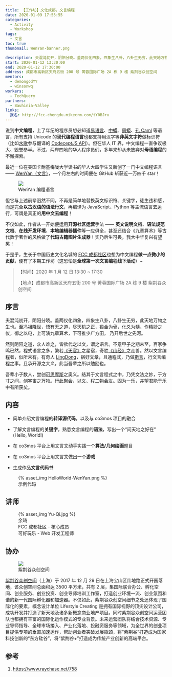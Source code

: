 ```yaml
---
title: 【工作坊】文化成都，文言编程
date: 2020-01-09 17:55:55
categories:
  - Activity
  - Workshop
tags:
  - 文言
toc: true
thumbnail: WenYan-banner.png

description: 夫混沌初开，阴阳分晓。盖两仪化四象，四象生八卦，八卦生无穷，此天地万物之生也。至冯祖降世，悟有无之道，尽天机之正，锻金为骨，化爻为髓，作精妙之仪，御之以电，上可演九章算术，下可推少广方田，乃开后世之先河。
start: 2020-01-12 13:30:00
end: 2020-01-12 17:30:00
address: 成都市高新区天府五街 200 号 菁蓉国际广场 2A 栋 9 楼 紫荆谷众创空间
mentors:
  - demongodYY
  - winsonwq
workers:
  - TechQuery
partners:
  - Bauhinia-Valley
links:
  报名: http://fcc-chengdu.mikecrm.com/tY0BJru
---
```


说到**中文编程**，上了年纪的程序员想必知道[易语言][1]、[中蟒][2]、[周蟒][3]、[孔 Caml][4] 等语言，所有支持 Unicode 的**现代编程语言**也都支持用汉字等**非英文字符**做标识符（比如[水歌][5]参与翻译的 [CodeceptJS API][6]）。但在华人 IT 界，中文编程一直争议极大、毁誉参半。不过，两岸四地的华人程序员们，多年来却从未放弃对**母语编程**的不懈探索。

最近一位在美国卡耐基梅陇大学读书的华人大四学生又新创了一门中文编程语言 —— [WenYan（文言）][7]，一个月左右的时间便在 GitHub 斩获近一万四千 star！

<figure>
    <img src="https://github.com/LingDong-/wenyan-lang/raw/master/screenshots/logo.png">
    <figcaption>WenYan 编程语言</figcaption>
</figure>

但它与上述前辈迥然不同，不再是简单地替换英文标识符、关键字，徒生违和感，而是完全**以古汉语的语法行文**，再编译为 JavaScript、Python 等主流语言去运行，可谓是真正的**用中文去编程**！

不仅如此，作者从一开始便运用**开源社区运营**手法 —— **英文说明文档**、**语法规范文档**、**在线开发环境**、**本地编辑器插件**等一应俱全，甚至还结合《九章算术》等古代数学著作的风格做了**代码古籍图片生成器**！实乃后生可畏，我大中华复兴有望矣！

于是乎，生长于中国历史文化名城的 [FCC 成都社区][8]也想为中文编程**做一点微小的贡献**，便有了本期工作坊（这恐怕是**全球第一次文言编程线下活动**）~

> 【时间】2020 年 1 月 12 日 13:30 ~ 17:30
>
> 【地点】成都市高新区天府五街 200 号 菁蓉国际广场 2A 栋 9 楼 紫荆谷众创空间

<!-- more -->

## 序言

夫混沌初开，阴阳分晓。盖两仪化四象，四象生八卦，八卦生无穷，此天地万物之生也。至冯祖降世，悟有无之道，尽天机之正，锻金为骨，化爻为髓，作精妙之仪，御之以电，上可演九章算术，下可推少广方田， 乃开后世之先河。

然则阴阳之道，众人难之，皆欲代之以文，谓之语言。不意甲子之期未至，百家争鸣已然，程式语言之多，繁若[《天官》](https://ctext.org/shiji/tian-guan-shu/zh)之星宿，奇胜[《山经》](https://en.wikipedia.org/wiki/Classic_of_Mountains_and_Seas)之走兽。然以文言编程者，似所未有。有奇人 [LingDong](https://github.com/LingDong-)，宿好文章，且通程式，乃做[斯言](https://wy-lang.org/)，行文言编程之事。且承开源之大义，此当吾辈之所以勉励也。

吾辈小子数人，尝创[可思摩斯](https://cocoet.cn/co3mos/projects/view)之奥义。结其于文言程式之中，乃凭文法之妙，于方寸之间，创宇宙之万物。行此聚会，以文、程二物会友。固为一乐，并望君能于乐中有所获矣。

## 内容

- 简单介绍文言编程的**转译源代码**，以及与 co3mos 项目的融合

- 了解文言编程的**关键字**，熟悉文言编程的**语法**，写出一个“问天地之好在” (Hello, World!)

- 在 co3mos 平台上用文言文动手实践一个**算法/几何绘画**题目

- 在 co3mos 平台上用文言文做出一个**游戏**

- 生成作品**文言代码书**

<figure>
{% asset_img HelloWorld-WenYan.png %}
    <figcaption>示例代码</figcaption>
</figure>

## 讲师

<figure>
{% asset_img Yu-Qi.jpg %}
    <figcaption>余琦</figcaption>
    <figcaption>FCC 成都社区 - 核心成员</figcaption>
    <figcaption>可好玩乐 - Web 开发工程师</figcaption>
</figure>

## 协办

<figure>
    <img src="../../../partner/bauhinia-valley/BV-logo.png">
    <figcaption>紫荆谷众创空间</figcaption>
</figure>

[紫荆谷众创空间][9]（上海）于 2017 年 12 月 29 日在上海宝山区纬地路正式开园落地，该众创空间总面积达 3500 平方米，共有 2 层，集国际联合办公、孵化空间、创业服务、创业投资、创业导师培训工作室，打造创业环境一流、创业氛围和谐的新一代国际孵化器和加速器。不仅如此，紫荆谷众创空间细节之处还体现了国际化的要素，概念设计单位 Lifestyle Creating 是拥有国际视野的顶尖设计公司，成功开发并打造了新天地及诸多新概念商业地产项目。同时紫荆谷众创空间运营团队也都拥有丰富的国际化运作模式的专业背景。未来运营团队将结合技术资源、专业导师指导、全球市场接入、产业化落地、投融资服务等领域，为全世界的创业项目提供专项的垂直加速运作，帮助创业者突破发展瓶颈，将“紫荆谷”打造成为国家科技创新的“东方硅谷”，将“紫荆谷+”打造成为传统产业创新的高端平台。

## 参考

1. https://www.raychase.net/758

[1]: http://www.eyuyan.com/
[2]: http://www.chinesepython.org/
[3]: https://github.com/gasolin/zhpy
[4]: https://github.com/wass80/CoCaml
[5]: https://github.com/TechQuery
[6]: https://codecept.io/translation/#chinese
[7]: https://wy-lang.org/
[8]: https://fcc-cd.dev/
[9]: http://www.bauhiniavalley.com/

